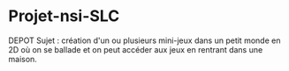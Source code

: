 # Projet-nsi-SLC
DEPOT
Sujet : création d'un ou plusieurs mini-jeux dans un petit monde en 2D où on se ballade et on peut accéder aux jeux en  rentrant dans une maison. 
